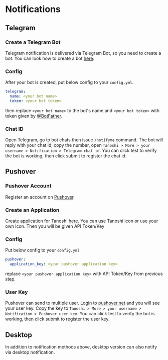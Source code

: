 # Notifications

## Telegram


### Create a Telegram Bot

Telegram notification is delivered via Telegram Bot, so you need to create a bot. You can look how to create a bot [here](https://core.telegram.org/bots#6-botfather).

### Config

After your bot is created, put below config to your `config.yml`.

```yaml
telegram:
  name: <your bot name>
  token: <your bot token>
```

then replace `<your bot name>` to the bot's name and `<your bot token>` with token given by [@BotFather](https://t.me/botfather).

### Chat ID

Open Telegram, go to bot chats then issue `/notifyme` command. The bot will reply with your chat id, copy the number, open `Tanoshi > More > your username > Notification > Telegram chat id`. You can click test to verify the bot is working, then click submit to register the chat id.


## Pushover


### Pushover Account
Register an account on [Pushover](https://pushover.net/). 

### Create an Application
Create application for Tanoshi [here](https://pushover.net/apps/build). You can use Tanoshi icon or use your own icon. Then you will be given API Token/Key

### Config

Put below config to your `config.yml`

```yaml
pushover:
  application_key: <your pushover application key>
```

replace `<your pushover application key>` with API Token/Key from previous step.

### User Key

Pushover can send to multiple user. Login to [pushover.net](https://pushover.net) and you will see your user key. Copy the key to `Tanoshi > More > your username > Notification > Pushover user key`. You can click test to verify the bot is working, then click submit to register the user key.

## Desktop

In addition to notification methods above, desktop version can also notify via desktop notification.
